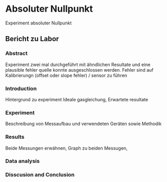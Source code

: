 # Absoluter Nullpunkt

Experiment absoluter Nullpunkt


## Bericht zu Labor
### Abstract
Experiment zwei mal durchgeführt mit ähndlichen Resultate und eine plausible fehler quelle konnte ausgeschlossen werden. Fehler sind auf Kalibrierungn (offset oder slope fehler) / sensor zu führen 

### Introduction
Hintergrund zu experiment Ideale gasgleichung, Erwartete resultate

### Experiment
Beschreibung von Messaufbau und verwendeten Geräten sowie Methodik

### Results
Beide Messungen erwähnen, Graph zu beiden Messugen, 

### Data analysis

### Disscusion and Conclusion


